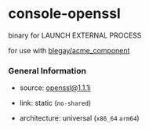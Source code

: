 # console-openssl
binary for LAUNCH EXTERNAL PROCESS

for use with [blegay/acme_component](https://github.com/blegay/acme_component)

### General Information

* source: [openssl@1.1.1i](https://github.com/openssl/openssl/releases/tag/OpenSSL_1_1_1i)

* link: static (`no-shared`)

* architecture: universal (`x86_64` `arm64`)
